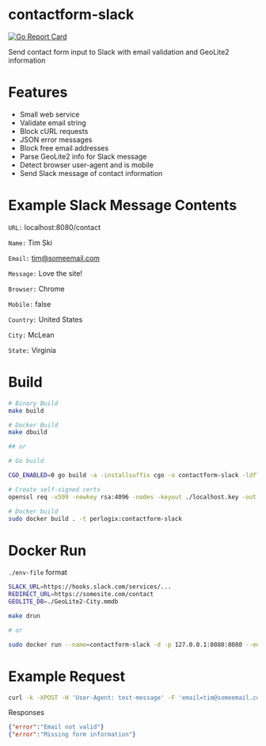 # contactform-slack
[![Go Report Card](https://goreportcard.com/badge/github.com/perlogix/contactform-slack)](https://goreportcard.com/report/github.com/perlogix/contactform-slack)

Send contact form input to Slack with email validation and GeoLite2 information

# Features

- Small web service
- Validate email string
- Block cURL requests
- JSON error messages
- Block free email addresses
- Parse GeoLite2 info for Slack message
- Detect browser user-agent and is mobile
- Send Slack message of contact information

# Example Slack Message Contents

`URL:` localhost:8080/contact

`Name:` Tim Ski

`Email:` tim@someemail.com

`Message:` Love the site!

`Browser:` Chrome

`Mobile:` false

`Country:` United States

`City:` McLean

`State:` Virginia

# Build

```sh
# Binary Build
make build

# Docker Build
make dbuild

## or

# Go build

CGO_ENABLED=0 go build -a -installsuffix cgo -o contactform-slack -ldflags -s -w .

# Create self-signed certs
openssl req -x509 -newkey rsa:4096 -nodes -keyout ./localhost.key -out ./localhost.pem -days 365 -sha256 -subj '/CN=localhost'

# Docker build
sudo docker build . -t perlogix:contactform-slack
```

# Docker Run

`./env-file` format

```sh
SLACK_URL=https://hooks.slack.com/services/...
REDIRECT_URL=https://somesite.com/contact
GEOLITE_DB=./GeoLite2-City.mmdb
```


```sh
make drun

# or 

sudo docker run --name=contactform-slack -d -p 127.0.0.1:8080:8080 --env-file ./env-file --restart always perlogix:contactform-slack
```

# Example Request

```sh
curl -k -XPOST -H 'User-Agent: test-message' -F 'email=tim@someemail.com' -F 'name=tim ski' -F 'message=whats up' https://localhost:8080/contact
```

Responses

```json
{"error":"Email not valid"}
{"error":"Missing form information"}
```